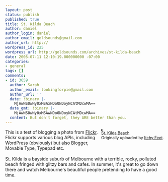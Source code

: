 ```yaml
---
layout: post
status: publish
published: true
title: St. Kilda Beach
author: daniel
author_login: daniel
author_email: goldsounds@gmail.com
author_url: http://
wordpress_id: 225
wordpress_url: http://goldsounds.com/archives/st-kilda-beach
date: 2005-07-11 12:10:19.000000000 -07:00
categories:
- general
tags: []
comments:
- id: 3659
  author: Sarah
  author_email: lookingforpie@gmail.com
  author_url: ''
  date: !binary |-
    MjAwNS0wNy0xMSAxNDo0NDoyNCAtMDcwMA==
  date_gmt: !binary |-
    MjAwNS0wNy0xMSAwNDo0NDoyNCAtMDcwMA==
  content: But don't forget, they ARE better than you.
---
```

<div style="float: right; margin-left: 10px; margin-bottom: 10px;">
 <a style="border: none;" href="http://www.flickr.com/photos/itchyfeet/23486630/" title="photo sharing"><img src="http://photos16.flickr.com/23486630_a74ab88839_m.jpg" alt="" style="border: solid 2px #000000;" /></a>
 <br />
 <span style="font-size: 0.9em; margin-top: 0px;">
  <a href="http://www.flickr.com/photos/itchyfeet/23486630/">St. Kilda Beach</a>
  <br />
  Originally uploaded by <a href="http://www.flickr.com/people/itchyfeet/">Itchy Feet</a>.
 </span>
</div>
This is a test of blogging a photo from <a href="http://www.flickr.com">Flickr</a>. Flickr supports various blog APIs, including WordPress (obviously) but also Blogger, Movable Type, Typepad etc.<br />
<br />
St. Kilda is a bayside suburb of Melbourne  with a terrible, rocky, polluted beach fringed with glitzy bars and cafes. In summer, it's great to go down there and watch Melbourne's beautiful people pretending to have a good time.
<br clear="all" />
